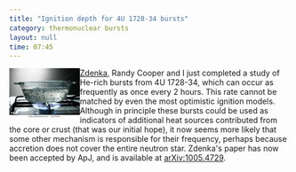 ```yaml
---
title: "Ignition depth for 4U 1728-34 bursts"
category: thermonuclear bursts
layout: null
time: 07:45
---
```

<!-- header generated from blosxom format post; make_header.pl 23.1.2022 -->
<p>
  <!-- Monday, June 14, 2010 3:45 PM-->
  <!---- Begin .post ---->
<img src="images/boiling.jpeg" width="127" align="left">
<a href="http://www.physics.monash.edu.au/people/research/misanovic.html">Zdenka</a>,
Randy Cooper and I just completed a study of He-rich bursts from
4U&nbsp;1728-34, which can occur as frequently as once every 2 hours. This
rate cannot be matched by even the most optimistic ignition models.
Although in principle these bursts could be used as indicators of additional
heat sources contributed from the core or crust (that was our initial hope), it
now seems more likely that some other mechanism is responsible for their
frequency, perhaps because accretion does not cover the entire neutron star.
Zdenka's paper has now been accepted by ApJ, and is available at
<a href="http://arxiv.org/abs/1005.4729v1">arXiv:1005.4729</a>.<p>
